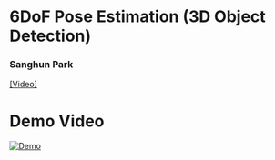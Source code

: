 # 6DoF Pose Estimation (3D Object Detection)
### Sanghun Park

[[Video]](https://youtu.be/tsuvYeTdp60)

# Demo Video
[![Demo](https://img.youtube.com/vi/tsuvYeTdp60/0.jpg)](https://www.youtube.com/watch?v=tsuvYeTdp60 "3D Object Detection (6DoF Pose Estimation)")

